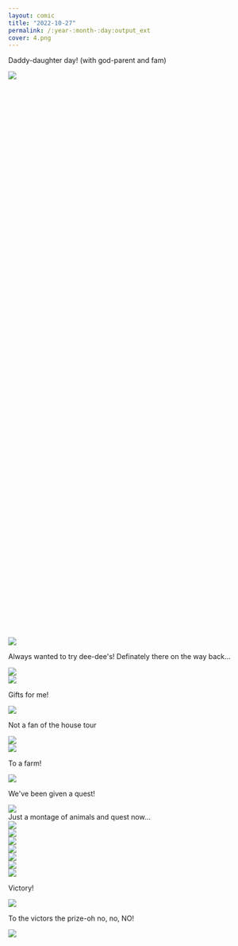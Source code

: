 ```yaml
---
layout: comic
title: "2022-10-27"
permalink: /:year-:month-:day:output_ext
cover: 4.png
--- 
```



<article class="comic layout9" >

  <div style="width:100%;height:30%" >
    <p >Daddy-daughter day! (with god-parent and fam)</p>
    <img src="assets/images/{{page.title}}/1.png">
  </div>
  <div>
    <img src="assets/images/{{page.title}}/2.png">
  </div>
  <div>
    <p> Always wanted to try dee-dee's! Definately there on the way back...</p>
    <img src="assets/images/{{page.title}}/3.png">
  </div>
 <div>
    <img src="assets/images/{{page.title}}/4.png">
  </div>


  <div>
  <p>Gifts for me!</p>
    <img src="assets/images/{{page.title}}/18.png">
  </div>

  <div>
<p>Not a fan of the house tour</p>
    <img src="assets/images/{{page.title}}/5.png">
  </div>
  <div>
    <img src="assets/images/{{page.title}}/8.png">
  </div>


</article>
<article class="comic layout9" >



   <div>
<p>To a farm!</p>
    <img src="assets/images/{{page.title}}/7.png">
  </div>

  <div>
<p> We've been given a quest!</p>
    <img src="assets/images/{{page.title}}/9.png">
  </div>

<div class="textpanel">
Just a montage of animals and quest now... 
</div>
  <div style="width:100%">
    <img src="assets/images/{{page.title}}/6.png">
  </div>
  
  <div>
    <img src="assets/images/{{page.title}}/10.png">
  </div>
  <div style="width:63%">
    <img src="assets/images/{{page.title}}/11.png">
  </div>
</article>
<article class="comic layout4" >


  <div>
    <img src="assets/images/{{page.title}}/12.png">
  </div>

  <div>
    <img src="assets/images/{{page.title}}/13.png">
  </div>

  <div>
    <img src="assets/images/{{page.title}}/14.png">
  </div>
  <div>
    <img src="assets/images/{{page.title}}/15.png">
  </div>
</article>
<article class="comic layout4" >


  <div style="width:100%">
<p>Victory!</p>
    <img src="assets/images/{{page.title}}/16.png">
  </div>
  <div style="width:100%">
<p>To the victors the prize-oh no, no, NO!</p>
    <img src="assets/images/{{page.title}}/17.png">
  </div>







</article>
